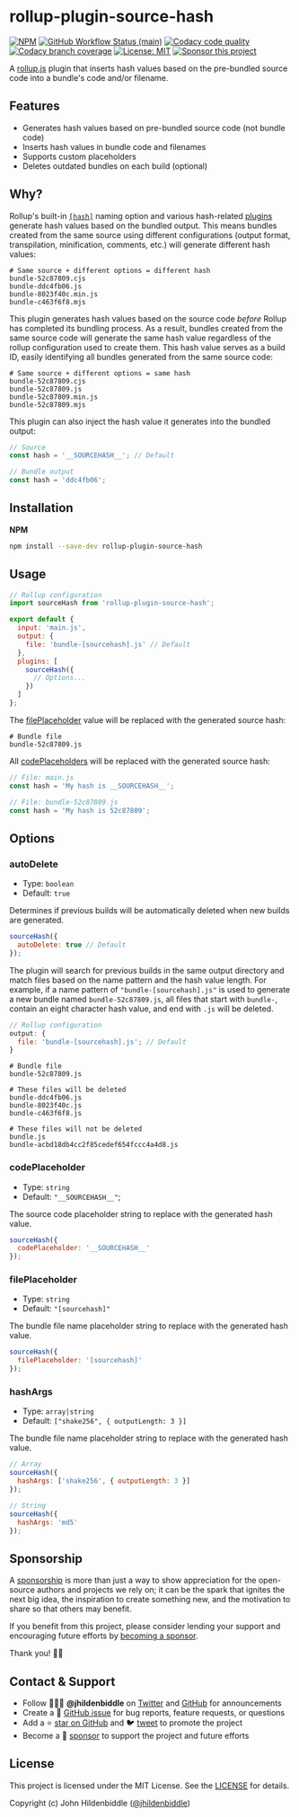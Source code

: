 # rollup-plugin-source-hash

[![NPM](https://img.shields.io/npm/v/rollup-plugin-source-hash.svg?style=flat-square)](https://www.npmjs.com/package/rollup-plugin-source-hash)
[![GitHub Workflow Status (main)](https://img.shields.io/github/actions/workflow/status/jhildenbiddle/rollup-plugin-source-hash/test.yml?branch=main&label=checks&style=flat-square)](https://github.com/jhildenbiddle/rollup-plugin-source-hash/actions?query=branch%3Amain+)
[![Codacy code quality](https://img.shields.io/codacy/grade/d3ea7fdae22f46fe855d5c2435b03e2a/main?style=flat-square)](https://app.codacy.com/gh/jhildenbiddle/rollup-plugin-source-hash/dashboard?branch=main)
[![Codacy branch coverage](https://img.shields.io/codacy/coverage/d3ea7fdae22f46fe855d5c2435b03e2a/main?style=flat-square)](https://app.codacy.com/gh/jhildenbiddle/rollup-plugin-source-hash/dashboard?branch=main)
[![License: MIT](https://img.shields.io/badge/License-MIT-yellow.svg?style=flat-square)](https://github.com/jhildenbiddle/rollup-plugin-source-hash/blob/main/LICENSE)
[![Sponsor this project](https://img.shields.io/static/v1?style=flat-square&label=Sponsor&message=%E2%9D%A4&logo=GitHub&color=%23fe8e86)](https://github.com/sponsors/jhildenbiddle)

A [rollup.js](https://rollupjs.org) plugin that inserts hash values based on the pre-bundled source code into a bundle's code and/or filename.

## Features

- Generates hash values based on pre-bundled source code (not bundle code)
- Inserts hash values in bundle code and filenames
- Supports custom placeholders
- Deletes outdated bundles on each build (optional)

## Why?

Rollup's built-in [`[hash]`](https://rollupjs.org/configuration-options/#output-entryfilenames) naming option and various hash-related [plugins](https://github.com/phamann/rollup-plugin-hash) generate hash values based on the bundled output. This means bundles created from the same source using different configurations (output format, transpilation, minification, comments, etc.) will generate different hash values:

```shell
# Same source + different options = different hash
bundle-52c87809.cjs
bundle-ddc4fb06.js
bundle-8023f40c.min.js
bundle-c463f6f8.mjs
```

This plugin generates hash values based on the source code _before_ Rollup has completed its bundling process. As a result, bundles created from the same source code will generate the same hash value regardless of the rollup configuration used to create them. This hash value serves as a build ID, easily identifying all bundles generated from the same source code:

```shell
# Same source + different options = same hash
bundle-52c87809.cjs
bundle-52c87809.js
bundle-52c87809.min.js
bundle-52c87809.mjs
```

This plugin can also inject the hash value it generates into the bundled output:

```js
// Source
const hash = '__SOURCEHASH__'; // Default
```

```js
// Bundle output
const hash = 'ddc4fb06';
```

## Installation

**NPM**

```bash
npm install --save-dev rollup-plugin-source-hash
```

## Usage

```js
// Rollup configuration
import sourceHash from 'rollup-plugin-source-hash';

export default {
  input: 'main.js',
  output: {
    file: 'bundle-[sourcehash].js' // Default
  },
  plugins: [
    sourceHash({
      // Options...
    })
  ]
};
```

The [filePlaceholder](#fileplaceholder) value will be replaced with the generated source hash:

```shell
# Bundle file
bundle-52c87809.js
```

All [codePlaceholders](#codeplaceholder) will be replaced with the generated source hash:

```js
// File: main.js
const hash = 'My hash is __SOURCEHASH__';
```

```js
// File: bundle-52c87809.js
const hash = 'My hash is 52c87809';
```

## Options

### autoDelete

- Type: `boolean`
- Default: `true`

Determines if previous builds will be automatically deleted when new builds are generated.

```js
sourceHash({
  autoDelete: true // Default
});
```

The plugin will search for previous builds in the same output directory and match files based on the name pattern and the hash value length. For example, if a name pattern of `"bundle-[sourcehash].js"` is used to generate a new bundle named `bundle-52c87809.js`, all files that start with `bundle-`, contain an eight character hash value, and end with `.js` will be deleted.

```js
// Rollup configuration
output: {
  file: 'bundle-[sourcehash].js'; // Default
}
```

```shell
# Bundle file
bundle-52c87809.js
```

```shell
# These files will be deleted
bundle-ddc4fb06.js
bundle-8023f40c.js
bundle-c463f6f8.js

# These files will not be deleted
bundle.js
bundle-acbd18db4cc2f85cedef654fccc4a4d8.js
```

### codePlaceholder

- Type: `string`
- Default: `"__SOURCEHASH__"`;

The source code placeholder string to replace with the generated hash value.

```js
sourceHash({
  codePlaceholder: '__SOURCEHASH__'
});
```

### filePlaceholder

- Type: `string`
- Default: `"[sourcehash]"`

The bundle file name placeholder string to replace with the generated hash value.

```js
sourceHash({
  filePlaceholder: '[sourcehash]'
});
```

### hashArgs

- Type: `array|string`
- Default: `["shake256", { outputLength: 3 }]`

The bundle file name placeholder string to replace with the generated hash value.

```js
// Array
sourceHash({
  hashArgs: ['shake256', { outputLength: 3 }]
});

// String
sourceHash({
  hashArgs: 'md5'
});
```

## Sponsorship

A [sponsorship](https://github.com/sponsors/jhildenbiddle) is more than just a way to show appreciation for the open-source authors and projects we rely on; it can be the spark that ignites the next big idea, the inspiration to create something new, and the motivation to share so that others may benefit.

If you benefit from this project, please consider lending your support and encouraging future efforts by [becoming a sponsor](https://github.com/sponsors/jhildenbiddle).

Thank you! 🙏🏻

## Contact & Support

- Follow 👨🏻‍💻 **@jhildenbiddle** on [Twitter](https://twitter.com/jhildenbiddle) and [GitHub](https://github.com/jhildenbiddle) for announcements
- Create a 💬 [GitHub issue](https://github.com/jhildenbiddle/rollup-plugin-source-hash/issues) for bug reports, feature requests, or questions
- Add a ⭐️ [star on GitHub](https://github.com/jhildenbiddle/rollup-plugin-source-hash) and 🐦 [tweet](https://twitter.com/intent/tweet?url=https%3A%2F%2Fgithub.com%2Fjhildenbiddle%2Frollup-plugin-source-hash&hashtags=css,developers,frontend,javascript) to promote the project
- Become a 💖 [sponsor](https://github.com/sponsors/jhildenbiddle) to support the project and future efforts

## License

This project is licensed under the MIT License. See the [LICENSE](https://github.com/jhildenbiddle/rollup-plugin-source-hash/blob/main/LICENSE) for details.

Copyright (c) John Hildenbiddle ([@jhildenbiddle](https://twitter.com/jhildenbiddle))
